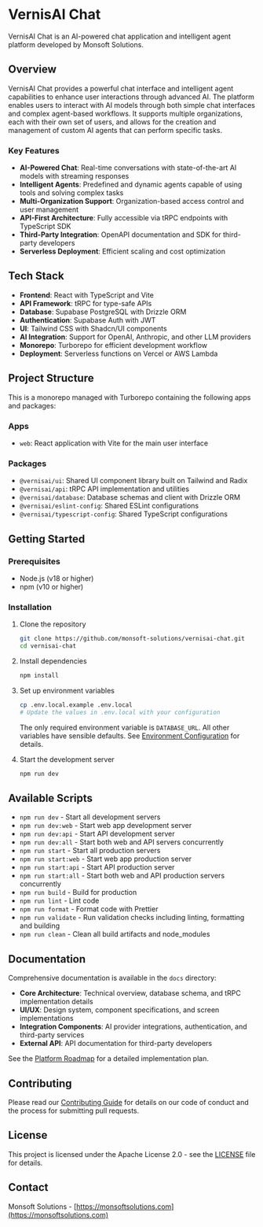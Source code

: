# VernisAI Chat

VernisAI Chat is an AI-powered chat application and intelligent agent platform developed by Monsoft Solutions.

## Overview

VernisAI Chat provides a powerful chat interface and intelligent agent capabilities to enhance user interactions through advanced AI. The platform enables users to interact with AI models through both simple chat interfaces and complex agent-based workflows. It supports multiple organizations, each with their own set of users, and allows for the creation and management of custom AI agents that can perform specific tasks.

### Key Features

- **AI-Powered Chat**: Real-time conversations with state-of-the-art AI models with streaming responses
- **Intelligent Agents**: Predefined and dynamic agents capable of using tools and solving complex tasks
- **Multi-Organization Support**: Organization-based access control and user management
- **API-First Architecture**: Fully accessible via tRPC endpoints with TypeScript SDK
- **Third-Party Integration**: OpenAPI documentation and SDK for third-party developers
- **Serverless Deployment**: Efficient scaling and cost optimization

## Tech Stack

- **Frontend**: React with TypeScript and Vite
- **API Framework**: tRPC for type-safe APIs
- **Database**: Supabase PostgreSQL with Drizzle ORM
- **Authentication**: Supabase Auth with JWT
- **UI**: Tailwind CSS with Shadcn/UI components
- **AI Integration**: Support for OpenAI, Anthropic, and other LLM providers
- **Monorepo**: Turborepo for efficient development workflow
- **Deployment**: Serverless functions on Vercel or AWS Lambda

## Project Structure

This is a monorepo managed with Turborepo containing the following apps and packages:

### Apps

- `web`: React application with Vite for the main user interface

### Packages

- `@vernisai/ui`: Shared UI component library built on Tailwind and Radix
- `@vernisai/api`: tRPC API implementation and utilities
- `@vernisai/database`: Database schemas and client with Drizzle ORM
- `@vernisai/eslint-config`: Shared ESLint configurations
- `@vernisai/typescript-config`: Shared TypeScript configurations

## Getting Started

### Prerequisites

- Node.js (v18 or higher)
- npm (v10 or higher)

### Installation

1. Clone the repository

   ```sh
   git clone https://github.com/monsoft-solutions/vernisai-chat.git
   cd vernisai-chat
   ```

2. Install dependencies

   ```sh
   npm install
   ```

3. Set up environment variables

   ```sh
   cp .env.local.example .env.local
   # Update the values in .env.local with your configuration
   ```

   The only required environment variable is `DATABASE_URL`. All other variables have sensible defaults. See [Environment Configuration](docs/core-architecture/04-environment-configuration.md) for details.

4. Start the development server
   ```sh
   npm run dev
   ```

## Available Scripts

- `npm run dev` - Start all development servers
- `npm run dev:web` - Start web app development server
- `npm run dev:api` - Start API development server
- `npm run dev:all` - Start both web and API servers concurrently
- `npm run start` - Start all production servers
- `npm run start:web` - Start web app production server
- `npm run start:api` - Start API production server
- `npm run start:all` - Start both web and API production servers concurrently
- `npm run build` - Build for production
- `npm run lint` - Lint code
- `npm run format` - Format code with Prettier
- `npm run validate` - Run validation checks including linting, formatting and building
- `npm run clean` - Clean all build artifacts and node_modules

## Documentation

Comprehensive documentation is available in the `docs` directory:

- **Core Architecture**: Technical overview, database schema, and tRPC implementation details
- **UI/UX**: Design system, component specifications, and screen implementations
- **Integration Components**: AI provider integrations, authentication, and third-party services
- **External API**: API documentation for third-party developers

See the [Platform Roadmap](docs/roadmap.md) for a detailed implementation plan.

## Contributing

Please read our [Contributing Guide](CONTRIBUTING.md) for details on our code of conduct and the process for submitting pull requests.

## License

This project is licensed under the Apache License 2.0 - see the [LICENSE](LICENSE) file for details.

## Contact

Monsoft Solutions - [https://monsoftsolutions.com](https://monsoftsolutions.com)
